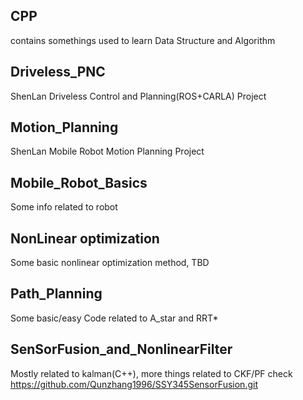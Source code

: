 ## CPP
contains somethings used to learn Data Structure and Algorithm
## Driveless_PNC
ShenLan Driveless Control and Planning(ROS+CARLA) Project
## Motion_Planning
ShenLan Mobile Robot Motion Planning Project
## Mobile_Robot_Basics
Some info related to robot
## NonLinear optimization
Some basic nonlinear optimization method, TBD
## Path_Planning
Some basic/easy Code related to A_star and RRT*
## SenSorFusion_and_NonlinearFilter
Mostly related to kalman(C++), more things related to CKF/PF check  https://github.com/Qunzhang1996/SSY345SensorFusion.git
